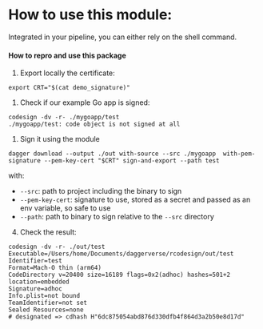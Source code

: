 # How to use this module:

Integrated in your pipeline, you can either rely on the shell command.

#### How to repro and use this package

1. Export locally the certificate: 
```shell
export CRT="$(cat demo_signature)" 
```

1. Check if our example Go app is signed:
```shell
codesign -dv -r- ./mygoapp/test 
./mygoapp/test: code object is not signed at all
```

1. Sign it using the module
```shell
dagger download --output ./out with-source --src ./mygoapp  with-pem-signature --pem-key-cert "$CRT" sign-and-export --path test
```

with:
- `--src`: path to project including the binary to sign
- `--pem-key-cert`: signature to use, stored as a secret and passed as an env variable, so safe to use
- `--path`: path to binary to sign relative to the `--src` directory


4. Check the result: 
```shell
codesign -dv -r- ./out/test
Executable=/Users/home/Documents/daggerverse/rcodesign/out/test
Identifier=test
Format=Mach-O thin (arm64)
CodeDirectory v=20400 size=16189 flags=0x2(adhoc) hashes=501+2 location=embedded
Signature=adhoc
Info.plist=not bound
TeamIdentifier=not set
Sealed Resources=none
# designated => cdhash H"6dc875054abd876d330dfb4f864d3a2b50e8d17d"
```